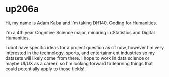 # up206a

Hi, my name is Adam Kaba and I'm taking DH140, Coding for Humanities.

I'm a 4th year Cognitive Science major, minoring in Statistics and Digital Humanities.

I dont have specific ideas for a project question as of now, however I'm very interested in the technology, sports, and entertainment industries so my datasets will likely come from there.
I hope to work in data science or maybe UI/UX as a career, so I'm looking forward to learning things that could potentially apply to those fields!.
